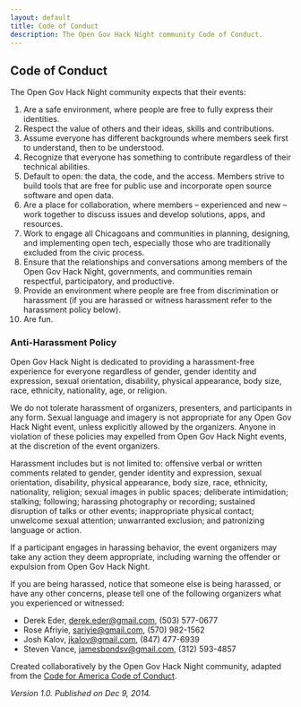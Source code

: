 ```yaml
---
layout: default
title: Code of Conduct
description: The Open Gov Hack Night community Code of Conduct.
---
```

        
## Code of Conduct

The Open Gov Hack Night community expects that their events:

1. Are a safe environment, where people are free to fully express their identities.
1. Respect the value of others and their ideas, skills and contributions. 
1. Assume everyone has different backgrounds where members seek first to understand, then to be understood. 
1. Recognize that everyone has something to contribute regardless of their technical abilities. 
1. Default to open: the data, the code, and the access. Members strive to build tools that are free for public use and incorporate open source software and open data. 
1. Are a place for collaboration, where members – experienced and new – work together to discuss issues and develop solutions, apps, and resources. 
1. Work to engage all Chicagoans and communities in planning, designing, and implementing open tech, especially those who are traditionally excluded from the civic process.
1. Ensure that the relationships and conversations among members of the Open Gov Hack Night, governments, and communities remain respectful, participatory, and productive.
1. Provide an environment where people are free from discrimination or harassment (if you are harassed or witness harassment refer to the harassment policy below).
1. Are fun.

### Anti-Harassment Policy

Open Gov Hack Night is dedicated to providing a harassment-free experience for everyone regardless of gender, gender identity and expression, sexual orientation, disability, physical appearance, body size, race, ethnicity, nationality, age, or religion. 

We do not tolerate harassment of organizers, presenters, and participants in any form. Sexual language and imagery is not appropriate for any Open Gov Hack Night event, unless explicitly allowed by the organizers. Anyone in violation of these policies may expelled from Open Gov Hack Night events, at the discretion of the event organizers.

Harassment includes but is not limited to: offensive verbal or written comments related to gender, gender identity and expression, sexual orientation, disability, physical appearance, body size, race, ethnicity, nationality, religion; sexual images in public spaces; deliberate intimidation; stalking; following; harassing photography or recording; sustained disruption of talks or other events; inappropriate physical contact; unwelcome sexual attention; unwarranted exclusion; and patronizing language or action.

If a participant engages in harassing behavior, the event organizers may take any action they deem appropriate, including warning the offender or expulsion from Open Gov Hack Night.

If you are being harassed, notice that someone else is being harassed, or have any other concerns, please tell one of the following organizers what you experienced or witnessed:

* Derek Eder, [derek.eder@gmail.com](derek.eder@gmail.com), (503) 577-0677
* Rose Afriyie, [sariyie@gmail.com](sariyie@gmail.com), (570) 982-1562
* Josh Kalov, [jkalov@gmail.com](jkalov@gmail.com), (847) 477-6939
* Steven Vance, [jamesbondsv@gmail.com](jamesbondsv@gmail.com), (312) 593-4857

Created collaboratively by the Open Gov Hack Night community, adapted from the [Code for America Code of Conduct](https://github.com/codeforamerica/codeofconduct).

*Version 1.0. Published on Dec 9, 2014.*